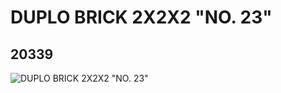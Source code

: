 # DUPLO BRICK 2X2X2 "NO. 23"
## 20339
![DUPLO BRICK 2X2X2 "NO. 23"](https://lc-www-live-s.legocdn.com/media/bricks/5/2/6104573.jpg)